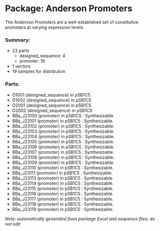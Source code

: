 # Package: Anderson Promoters

The Anderson Promoters are a well-established set of constitutive promoters at varying expression levels.

### Summary:

- 23 parts
    - designed_sequence: 4
    - promoter: 19
- 1 vectors
- 19 samples for distribution

### Parts:

- D1001 (designed_sequence) in pSB1C5
- D1002 (designed_sequence) in pSB1C5
- D2001 (designed_sequence) in pSB1C5
- D2002 (designed_sequence) in pSB1C5
- BBa_J23100 (promoter) in pSB1C5 : Synthesizable.
- BBa_J23101 (promoter) in pSB1C5 : Synthesizable.
- BBa_J23102 (promoter) in pSB1C5 : Synthesizable.
- BBa_J23103 (promoter) in pSB1C5 : Synthesizable.
- BBa_J23104 (promoter) in pSB1C5 : Synthesizable.
- BBa_J23105 (promoter) in pSB1C5 : Synthesizable.
- BBa_J23106 (promoter) in pSB1C5 : Synthesizable.
- BBa_J23107 (promoter) in pSB1C5 : Synthesizable.
- BBa_J23108 (promoter) in pSB1C5 : Synthesizable.
- BBa_J23109 (promoter) in pSB1C5 : Synthesizable.
- BBa_J23110 (promoter) in pSB1C5 : Synthesizable.
- BBa_J23111 (promoter) in pSB1C5 : Synthesizable.
- BBa_J23113 (promoter) in pSB1C5 : Synthesizable.
- BBa_J23114 (promoter) in pSB1C5 : Synthesizable.
- BBa_J23115 (promoter) in pSB1C5 : Synthesizable.
- BBa_J23116 (promoter) in pSB1C5 : Synthesizable.
- BBa_J23117 (promoter) in pSB1C5 : Synthesizable.
- BBa_J23118 (promoter) in pSB1C5 : Synthesizable.
- BBa_J23119 (promoter) in pSB1C5 : Synthesizable.

_Note: automatically generated from package Excel and sequence files; do not edit_
